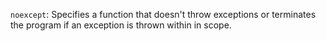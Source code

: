 `noexcept`: Specifies a function that doesn't throw exceptions or terminates the program if an exception is thrown within in scope.